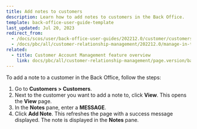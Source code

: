 ```yaml
---
title: Add notes to customers
description: Learn how to add notes to customers in the Back Office.
template: back-office-user-guide-template
last_updated: Jul 20, 2023
redirect_from:
  - /docs/scos/user/back-office-user-guides/202212.0/customer/customers/add-notes-to-customers.html
  - /docs/pbc/all/customer-relationship-management/202212.0/manage-in-the-back-office/customers/add-notes-to-customers.html
related:
  - title: Customer Account Management feature overview
    link: docs/pbc/all/customer-relationship-management/page.version/base-shop/customer-account-management-feature-overview/customer-account-management-feature-overview.html
---
```



To add a note to a customer in the Back Office, follow the steps:

1. Go to **Customers&nbsp;<span aria-label="and then">></span> Customers**.
2. Next to the customer you want to add a note to, click **View**.
    This opens the **View** page.
3. In the **Notes** pane, enter a **MESSAGE**.
4. Click **Add Note**.
    This refreshes the page with a success message displayed. The note is displayed in the **Notes** pane.
